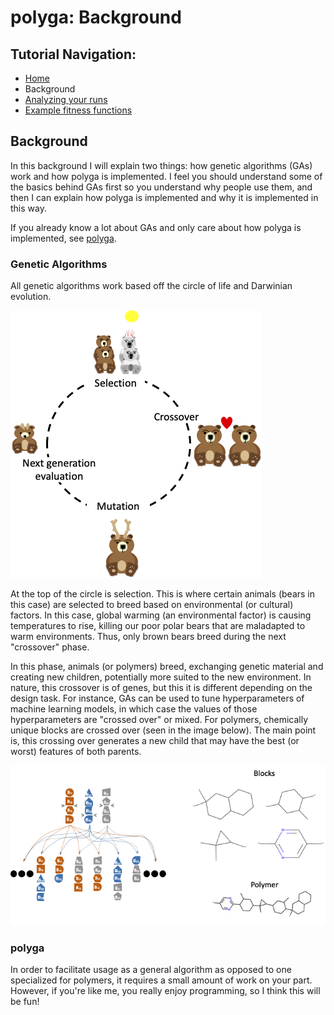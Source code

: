 # polyga: Background
## Tutorial Navigation:
- [Home](../README.md)
- Background
- [Analyzing your runs](accessing_old_runs.md)
- [Example fitness functions](example_fitness_functions.md)

## Background 
In this background I will explain two things: how genetic algorithms (GAs) work 
and how polyga is implemented. I feel you should understand some of the basics 
behind GAs first so you understand why people use them, and then I can explain 
how polyga is implemented and why it is implemented in this way.

If you already know a lot about GAs and only care about how polyga is 
implemented, see [polyga](#polyga).

### Genetic Algorithms
All genetic algorithms work based off the circle of life and Darwinian 
evolution.

![GA-Circle-Of-Life](../imgs/circle-of-life.png)

At the top of the circle is selection. This is where certain animals (bears in
this case) are selected to breed based on environmental (or cultural) factors.
In this case, global warming (an environmental factor) is causing temperatures 
to rise, killing our poor polar bears that are maladapted to warm environments. 
Thus, only brown bears breed during the next "crossover" phase.

In this phase, animals (or polymers) breed, exchanging genetic material and
creating new children, potentially more suited to the new environment. In 
nature, this crossover is of genes, but this it is different depending on
the design task. For instance, GAs can be used to tune hyperparameters of 
machine learning models, in which case the values of those 
hyperparameters are "crossed over" or mixed. For polymers, chemically unique 
blocks are crossed over (seen in the image below). The main point is, 
this crossing over generates a new child that may have the best (or worst) 
features of both parents.

![Polymer-Cross-Over](../imgs/crossover.png)

### polyga

In order to facilitate usage as a general algorithm as opposed to one 
specialized for polymers, it requires a small amount of work on your part. 
However, if you're like me, you really enjoy programming, so I think this will
be fun!

